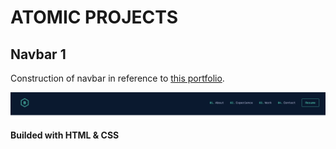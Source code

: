 # ATOMIC PROJECTS
## Navbar 1

Construction of navbar in reference to [this portfolio](https://brittanychiang.com/).

![Nav Preview](./images/navbar-example.png)

**Builded with HTML & CSS**
